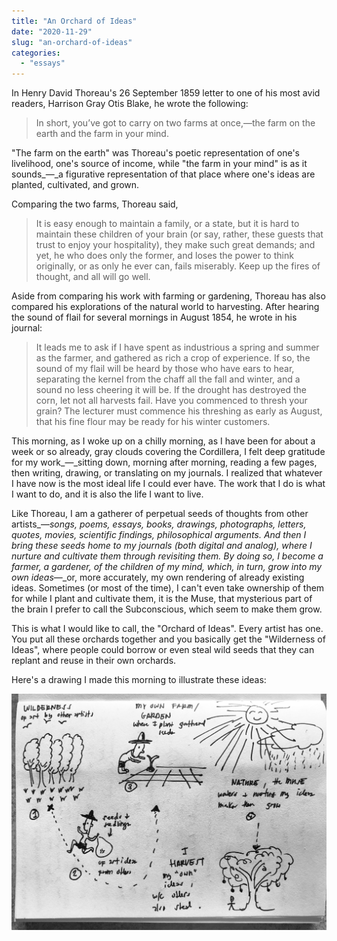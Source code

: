 ```yaml
---
title: "An Orchard of Ideas"
date: "2020-11-29"
slug: "an-orchard-of-ideas"
categories:
  - "essays"
---
```


In Henry David Thoreau's 26 September 1859 letter to one of his most avid readers, Harrison Gray Otis Blake, he wrote the following:

> In short, you’ve got to carry on two farms at once,—the farm on the earth and the farm in your mind.

"The farm on the earth" was Thoreau's poetic representation of one's livelihood, one's source of income, while "the farm in your mind" is as it sounds_—_a figurative representation of that place where one's ideas are planted, cultivated, and grown.

Comparing the two farms, Thoreau said,

> It is easy enough to maintain a family, or a state, but it is hard to maintain these children of your brain (or say, rather, these guests that trust to enjoy your hospitality), they make such great demands; and yet, he who does only the former, and loses the power to think originally, or as only he ever can, fails miserably. Keep up the fires of thought, and all will go well.

Aside from comparing his work with farming or gardening, Thoreau has also compared his explorations of the natural world to harvesting. After hearing the sound of flail for several mornings in August 1854, he wrote in his journal:

> It leads me to ask if I have spent as industrious a spring and summer as the farmer, and gathered as rich a crop of experience. If so, the sound of my flail will be heard by those who have ears to hear, separating the kernel from the chaff all the fall and winter, and a sound no less cheering it will be. If the drought has destroyed the corn, let not all harvests fail. Have you commenced to thresh your grain? The lecturer must commence his threshing as early as August, that his fine flour may be ready for his winter customers.

This morning, as I woke up on a chilly morning, as I have been for about a week or so already, gray clouds covering the Cordillera, I felt deep gratitude for my work_—_sitting down, morning after morning, reading a few pages, then writing, drawing, or translating on my journals. I realized that whatever I have now is the most ideal life I could ever have. The work that I do is what I want to do, and it is also the life I want to live.

Like Thoreau, I am a gatherer of perpetual seeds of thoughts from other artists_—_songs, poems, essays, books, drawings, photographs, letters, quotes, movies, scientific findings, philosophical arguments. And then I bring these seeds home to my journals (both digital and analog), where I nurture and cultivate them through revisiting them. By doing so, I become a farmer, a gardener, of the children of my mind, which, in turn, grow into my own ideas_—_or, more accurately, my own rendering of already existing ideas. Sometimes (or most of the time), I can't even take ownership of them for while I plant and cultivate them, it is the Muse, that mysterious part of the brain I prefer to call the Subconscious, which seem to make them grow.

This is what I would like to call, the "Orchard of Ideas". Every artist has one. You put all these orchards together and you basically get the "Wilderness of Ideas", where people could borrow or even steal wild seeds that they can replant and reuse in their own orchards.

Here's a drawing I made this morning to illustrate these ideas:

![Orchard of ideas](images/orchard-of-ideas.jpg)

